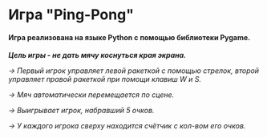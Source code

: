 # Игра "Ping-Pong"

#### Игра реализована на языке Python с помощью библиотеки Pygame. ####

___Цель игры - не дать мячу коснуться края экрана.___

*-> Первый игрок управляет левой ракеткой с помощью стрелок, второй управляет правой ракеткой при помощи клавиш W и S.*

*-> Мяч автоматически перемещается по сцене.*

*-> Выигрывает игрок, набравший 5 очков.*

*-> У каждого игрока сверху находится счётчик с кол-вом его очков.*

